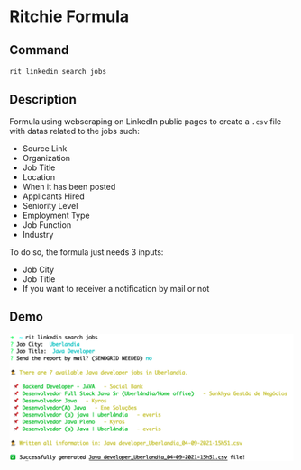 # Ritchie Formula

## Command

```bash
rit linkedin search jobs
```

## Description

Formula using webscraping on LinkedIn public pages to create a `.csv` file with datas related to the jobs such:

- Source Link
- Organization
- Job Title
- Location
- When it has been posted
- Applicants Hired
- Seniority Level
- Employment Type
- Job Function
- Industry

To do so, the formula just needs 3 inputs:

- Job City
- Job Title
- If you want to receiver a notification by mail or not

## Demo

<img class="special-img-class" src="/docs/img/rit-linkedin-search-jobs.png"/>
